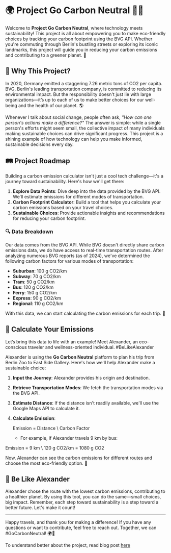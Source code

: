 # 🌍 Project Go Carbon Neutral 🚶‍♂️

Welcome to **Project Go Carbon Neutral**, where technology meets sustainability! This project is all about empowering you to make eco-friendly choices by tracking your carbon footprint using the BVG API. Whether you're commuting through Berlin's bustling streets or exploring its iconic landmarks, this project will guide you in reducing your carbon emissions and contributing to a greener planet. 🌱

## 🚀 Why This Project?

In 2020, Germany emitted a staggering 7.26 metric tons of CO2 per capita. BVG, Berlin's leading transportation company, is committed to reducing its environmental impact. But the responsibility doesn't just lie with large organizations—it’s up to each of us to make better choices for our well-being and the health of our planet. 🌎

Whenever I talk about social change, people often ask, *"How can one person's actions make a difference?"* The answer is simple: while a single person's efforts might seem small, the collective impact of many individuals making sustainable choices can drive significant progress. This project is a shining example of how technology can help you make informed, sustainable decisions every day.

## 🛤️ Project Roadmap

Building a carbon emission calculator isn't just a cool tech challenge—it's a journey toward sustainability. Here's how we'll get there:

1. **Explore Data Points**: Dive deep into the data provided by the BVG API. We'll estimate emissions for different modes of transportation.
2. **Carbon Footprint Calculator**: Build a tool that helps you calculate your carbon emissions based on your travel choices.
3. **Sustainable Choices**: Provide actionable insights and recommendations for reducing your carbon footprint.

### 🔍 Data Breakdown

Our data comes from the BVG API. While BVG doesn't directly share carbon emissions data, we do have access to real-time transportation routes. After analyzing numerous BVG reports (as of 2024), we've determined the following carbon factors for various modes of transportation:

- **Suburban**: 100 g CO2/km
- **Subway**: 70 g CO2/km
- **Tram**: 50 g CO2/km
- **Bus**: 120 g CO2/km
- **Ferry**: 150 g CO2/km
- **Express**: 90 g CO2/km
- **Regional**: 110 g CO2/km

With this data, we can start calculating the carbon emissions for each trip. 🎯

## 🧮 Calculate Your Emissions

Let’s bring this data to life with an example! Meet Alexander, an eco-conscious traveler and wellness-oriented individual. #BeLikeAlexander

Alexander is using the **Go Carbon Neutral** platform to plan his trip from Berlin Zoo to East Side Gallery. Here's how we'll help Alexander make a sustainable choice:

1. **Input the Journey**: Alexander provides his origin and destination.
2. **Retrieve Transportation Modes**: We fetch the transportation modes via the BVG API.
3. **Estimate Distance**: If the distance isn't readily available, we'll use the Google Maps API to calculate it.
4. **Calculate Emission**: 

   Emission = Distance \ Carbon Factor 

   - For example, if Alexander travels 9 km by bus:

Emission = 9 km \ 120 g CO2/km = 1080  g CO2


Now, Alexander can see the carbon emissions for different routes and choose the most eco-friendly option. 🎉

## 🌟 Be Like Alexander

Alexander chose the route with the lowest carbon emissions, contributing to a healthier planet. By using this tool, you can do the same—small choices, big impact. Remember, each step toward sustainability is a step toward a better future. Let's make it count!

---

Happy travels, and thank you for making a difference! If you have any questions or want to contribute, feel free to reach out. Together, we can #GoCarbonNeutral! 🌍💚

To understand better about the project, read blog post [here](https://medium.com/@sirishapadmasekhar/go-carbon-neutral-bvg-api-to-reduce-carbon-emissions-️-e8e9a8def8f2)
